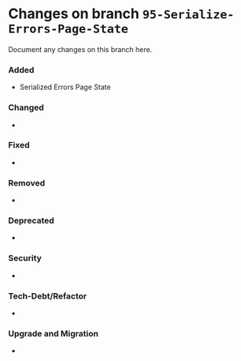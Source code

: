 # Changes on branch `95-Serialize-Errors-Page-State`
Document any changes on this branch here.
### Added
- Serialized Errors Page State 

### Changed
- 

### Fixed
- 

### Removed
- 

### Deprecated
- 

### Security
- 

### Tech-Debt/Refactor
- 

### Upgrade and Migration
- 
